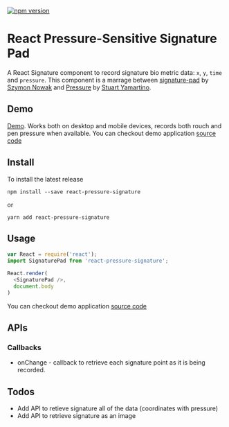[![npm version](https://badge.fury.io/js/react-pressure-signature.svg)](https://badge.fury.io/js/react-pressure-signature)

# React Pressure-Sensitive Signature Pad

A React Signature component to record signature bio metric data: `x`, `y`, `time` and `pressure`. This component is a marrage between [signature-pad](https://github.com/szimek/signature_pad) by [Szymon Nowak](https://github.com/szimek) and [Pressure](https://github.com/stuyam/pressure) by [Stuart Yamartino](https://github.com/stuyam).

## Demo

[Demo](https://lawreenas.github.io/react-pressure-signature/). Works both on desktop and mobile devices, records both rouch and pen pressure when available.
You can checkout demo application [source code](https://github.com/lawreenas/react-pressure-signature/blob/master/src/App.js)

## Install

To install the latest release

`npm install --save react-pressure-signature`

or

`yarn add react-pressure-signature`

## Usage

```javascript
var React = require('react');
import SignaturePad from 'react-pressure-signature';

React.render(
  <SignaturePad />,
  document.body
)
```
You can checkout demo application [source code](https://github.com/lawreenas/react-pressure-signature/blob/master/src/App.js)

## APIs

### Callbacks

- onChange - callback to retrieve each signature point as it is being recorded.

## Todos

- Add API to retieve signature all of the data (coordinates with pressure)
- Add API to retrieve signature as an image